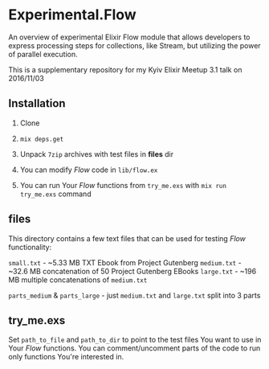 # Experimental.Flow

An overview of experimental Elixir Flow module that allows developers to express processing steps for collections, like Stream, but utilizing the power of parallel execution.

This is a supplementary repository for my Kyiv Elixir Meetup 3.1 talk on 2016/11/03

## Installation

  1. Clone

  2. `mix deps.get`

  3. Unpack `7zip` archives with test files in **files** dir

  4. You can modify *Flow* code in `lib/flow.ex`

  5. You can run Your *Flow* functions from `try_me.exs` with `mix run try_me.exs` command

## files

This directory contains a few text files that can be used for testing *Flow* functionality:

`small.txt`   - ~5.33 MB TXT Ebook from Project Gutenberg
`medium.txt`  - ~32.6 MB concatenation of 50 Project Gutenberg EBooks
`large.txt`   - ~196 MB multiple concatenations of `medium.txt`

`parts_medium` & `parts_large` - just `medium.txt` and `large.txt` split into 3 parts


## try_me.exs

Set `path_to_file` and `path_to_dir` to point to the test files You want to use in Your *Flow* functions. You can comment/uncomment parts of the code to run only functions You're interested in.
